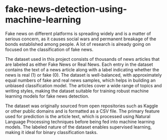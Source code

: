 # fake-news-detection-using-machine-learning

Fake news on different platforms is spreading widely and is a matter of serious concern, as it causes social wars and permanent breakage of the bonds established among people. A lot of research is already going on focused on the classification of fake news. 

The dataset used in this project consists of thousands of news articles that are labeled as either Fake News or Real News. Each entry in the dataset contains the text of a news article along with a label indicating whether the news is real (1) or fake (0). The dataset is well-balanced, with approximately equal numbers of fake and real news samples, which helps in building an unbiased classification model. The articles cover a wide range of topics and writing styles, making the dataset suitable for training robust machine learning models for fake news detection.

The dataset was originally sourced from open repositories such as Kaggle or other public domains and is formatted as a CSV file. The primary feature used for prediction is the article text, which is processed using Natural Language Processing techniques before being fed into machine learning models. The labeled nature of the dataset enables supervised learning, making it ideal for binary classification tasks.

